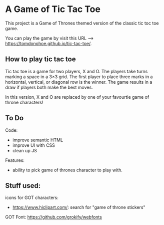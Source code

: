 # A Game of Tic Tac Toe

This project is a Game of Thrones themed version of the classic tic toc toe game.

You can play the game by visit this URL --> https://tomdonohoe.github.io/tic-tac-toe/.

## How to play tic tac toe

 Tic tac toe is a game for two players, X and O. The players take turns marking a space in a 3×3 grid. The first player to place three marks in a horizontal, vertical, or diagonal row is the winner. The game results in a draw if players both make the best moves.

In this version, X and O are replaced by one of your favourtie game of throne characters!


## To Do

Code:
- improve semantic HTML
- improve UI with CSS
- clean up JS

Features:

- ability to pick game of thrones character to play with.

## Stuff used:

icons for GOT characters:

- https://www.hiclipart.com/: search for "game of throne stickers"

GOT Font:
https://github.com/grokify/webfonts